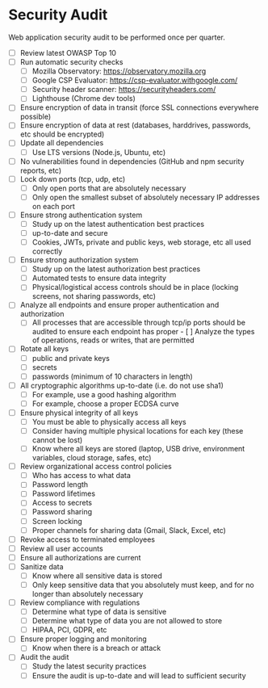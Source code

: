 # Security Audit

Web application security audit to be performed once per quarter.

- [ ] Review latest OWASP Top 10
- [ ] Run automatic security checks
  - [ ] Mozilla Observatory: https://observatory.mozilla.org
  - [ ] Google CSP Evaluator: https://csp-evaluator.withgoogle.com/
  - [ ] Security header scanner: https://securityheaders.com/
  - [ ] Lighthouse (Chrome dev tools)
- [ ] Ensure encryption of data in transit (force SSL connections everywhere possible)
- [ ] Ensure encryption of data at rest (databases, harddrives, passwords, etc should be encrypted)
- [ ] Update all dependencies
  - [ ] Use LTS versions (Node.js, Ubuntu, etc)
- [ ] No vulnerabilities found in dependencies (GitHub and npm security reports, etc)
- [ ] Lock down ports (tcp, udp, etc)
  - [ ] Only open ports that are absolutely necessary
  - [ ] Only open the smallest subset of absolutely necessary IP addresses on each port
- [ ] Ensure strong authentication system
  - [ ] Study up on the latest authentication best practices
  - [ ] up-to-date and secure
  - [ ] Cookies, JWTs, private and public keys, web storage, etc all used correctly
- [ ] Ensure strong authorization system
  - [ ] Study up on the latest authorization best practices
  - [ ] Automated tests to ensure data integrity
  - [ ] Physical/logistical access controls should be in place (locking screens, not sharing passwords, etc)
- [ ] Analyze all endpoints and ensure proper authentication and authorization 
  - [ ] All processes that are accessible through tcp/ip ports should be audited to ensure each endpoint has proper           - [ ] Analyze the types of operations, reads or writes, that are permitted
- [ ] Rotate all keys
  - [ ] public and private keys
  - [ ] secrets
  - [ ] passwords (minimum of 10 characters in length)
- [ ] All cryptographic algorithms up-to-date (i.e. do not use sha1)
  - [ ] For example, use a good hashing algorithm
  - [ ] For example, choose a proper ECDSA curve
- [ ] Ensure physical integrity of all keys
  - [ ] You must be able to physically access all keys
  - [ ] Consider having multiple physical locations for each key (these cannot be lost)
  - [ ] Know where all keys are stored (laptop, USB drive, environment variables, cloud storage, safes, etc)
- [ ] Review organizational access control policies
  - [ ] Who has access to what data
  - [ ] Password length
  - [ ] Password lifetimes
  - [ ] Access to secrets
  - [ ] Password sharing
  - [ ] Screen locking
  - [ ] Proper channels for sharing data (Gmail, Slack, Excel, etc)
- [ ]  Revoke access to terminated employees 
  - [ ] Review all user accounts
  - [ ] Ensure all authorizations are current
- [ ] Sanitize data
  - [ ] Know where all sensitive data is stored
  - [ ] Only keep sensitive data that you absolutely must keep, and for no longer than absolutely necessary
- [ ] Review compliance with regulations
  - [ ] Determine what type of data is sensitive
  - [ ] Determine what type of data you are not allowed to store
  - [ ] HIPAA, PCI, GDPR, etc
- [ ] Ensure proper logging and monitoring
  - [ ] Know when there is a breach or attack
- [ ] Audit the audit
  - [ ] Study the latest security practices
  - [ ] Ensure the audit is up-to-date and will lead to sufficient security
